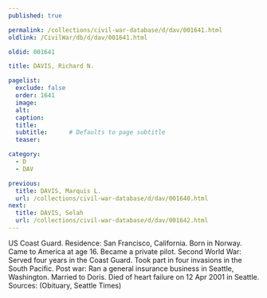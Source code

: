```yaml
---
published: true

permalink: /collections/civil-war-database/d/dav/001641.html
oldlink: /CivilWar/db/d/dav/001641.html

oldid: 001641

title: DAVIS, Richard N.

pagelist:
  exclude: false
  order: 1641
  image: 
  alt:
  caption:
  title:
  subtitle:      # Defaults to page subtitle
  teaser:

category: 
  - D 
  - DAV

previous:
  title: DAVIS, Marquis L.
  url: /collections/civil-war-database/d/dav/001640.html  
next:
  title: DAVIS, Selah
  url: /collections/civil-war-database/d/dav/001642.html   
---
```

US Coast Guard. Residence: San Francisco, California. Born in Norway. Came to America at age 16. Became a private pilot. Second World War: Served four years in the Coast Guard. Took part in four invasions in the South Pacific. Post war: Ran a general insurance business in Seattle, Washington. Married to Doris. Died of heart failure on 12 Apr 2001 in Seattle. Sources: (Obituary, Seattle Times)